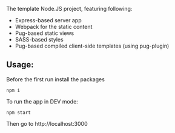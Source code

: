 The template Node.JS project, featuring following:
- Express-based server app
- Webpack for the static content
- Pug-based static views
- SASS-based styles
- Pug-based compiled client-side templates (using pug-plugin)

## Usage:

Before the first run install the packages
```
npm i
```
To run the app in DEV mode:
```
npm start
```
Then go to http://localhost:3000



